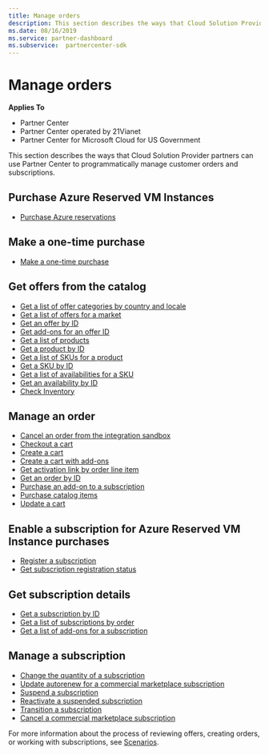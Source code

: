 ```yaml
---
title: Manage orders
description: This section describes the ways that Cloud Solution Provider partners can use the Partner Center to programmatically manage customer orders and subscriptions.
ms.date: 08/16/2019
ms.service: partner-dashboard
ms.subservice:  partnercenter-sdk
---
```


# Manage orders

**Applies To**

- Partner Center
- Partner Center operated by 21Vianet
- Partner Center for Microsoft Cloud for US Government

This section describes the ways that Cloud Solution Provider partners can use Partner Center to programmatically manage customer orders and subscriptions.

## Purchase Azure Reserved VM Instances

- [Purchase Azure reservations](purchase-azure-reservations.md)

## Make a one-time purchase

- [Make a one-time purchase](make-a-one-time-purchase.md)

## Get offers from the catalog

- [Get a list of offer categories by country and locale](get-a-list-of-offer-categories-by-country-and-locale.md)
- [Get a list of offers for a market](get-a-list-of-offers-for-a-market.md)
- [Get an offer by ID](get-an-offer-by-id.md)
- [Get add-ons for an offer ID](get-addon-offers-by-offer-id.md)
- [Get a list of products](get-a-list-of-products.md)
- [Get a product by ID](get-a-product-by-id.md)
- [Get a list of SKUs for a product](get-a-list-of-skus-for-a-product.md)
- [Get a SKU by ID](get-a-sku-by-id.md)
- [Get a list of availabilities for a SKU](get-a-list-of-availabilities-for-a-sku.md)
- [Get an availability by ID](get-an-availability-by-id.md)
- [Check Inventory](check-inventory.md)

## Manage an order

- [Cancel an order from the integration sandbox](cancel-an-order-from-the-integration-sandbox.md)
- [Checkout a cart](checkout-a-cart.md)
- [Create a cart](create-a-cart.md)
- [Create a cart with add-ons](create-a-cart-with-add-ons.md)
- [Get activation link by order line item](get-activation-link-by-order-line-item.md)
- [Get an order by ID](get-an-order-by-id.md)
- [Purchase an add-on to a subscription](purchase-an-add-on-to-a-subscription.md)
- [Purchase catalog items](purchase-catalog-items.md)
- [Update a cart](update-a-cart.md)

## Enable a subscription for Azure Reserved VM Instance purchases

- [Register a subscription](register-a-subscription.md)
- [Get subscription registration status](get-subscription-registration-status.md)

## Get subscription details

- [Get a subscription by ID](get-a-subscription-by-id.md)
- [Get a list of subscriptions by order](get-a-list-of-subscriptions-by-order.md)
- [Get a list of add-ons for a subscription](get-a-list-of-add-ons-for-a-subscription.md)

## Manage a subscription

- [Change the quantity of a subscription](change-the-quantity-of-a-subscription.md)
- [Update autorenew for a commercial marketplace subscription](update-autorenew-for-an-azure-marketplace-subscription.md)
- [Suspend a subscription](suspend-a-subscription.md)
- [Reactivate a suspended subscription](reactivate-a-suspended-a-subscription.md)
- [Transition a subscription](transition-a-subscription.md)
- [Cancel a commercial marketplace subscription](cancel-an-azure-marketplace-subscription.md)

For more information about the process of reviewing offers, creating orders, or working with subscriptions, see [Scenarios](scenarios.md).
